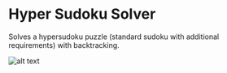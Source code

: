 # Hyper Sudoku Solver

Solves a hypersudoku puzzle (standard sudoku with additional requirements) with backtracking.

![alt text](https://raw.githubusercontent.com/RylandWang/Djikstra-Pixel-Marcher/master/hypersudoku.jpg)
